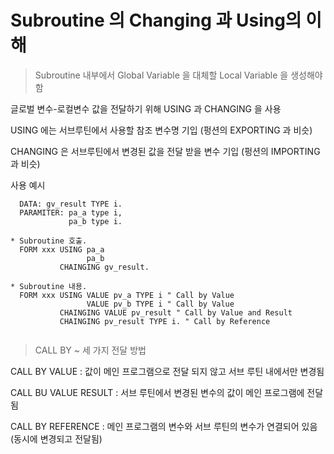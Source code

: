 # Subroutine 의 Changing 과 Using의 이해

> Subroutine 내부에서 Global Variable 을 대체할 Local Variable 을 생성해야 함

글로벌 변수-로컬변수 값을 전달하기 위해 USING 과 CHANGING 을 사용

USING 에는 서브루틴에서 사용할 참조 변수명 기입 (펑션의 EXPORTING 과 비슷)

CHANGING 은 서브루틴에서 변경된 값을 전달 받을 변수 기입 (펑션의 IMPORTING 과 비슷)

사용 예시
```abap
  DATA: gv_result TYPE i.
  PARAMITER: pa_a type i,
             pa_b type i.
             
* Subroutine 호출.
  FORM xxx USING pa_a
                 pa_b
           CHAINGING gv_result.
  
* Subroutine 내용.
  FORM xxx USING VALUE pv_a TYPE i " Call by Value
                 VALUE pv_b TYPE i " Call by Value
           CHAINGING VALUE pv_result " Call by Value and Result
           CHAINGING pv_result TYPE i. " Call by Reference
  
```
> CALL BY ~ 세 가지 전달 방법
 
 CALL BY VALUE :
 값이 메인 프로그램으로 전달 되지 않고 서브 루틴 내에서만 변경됨 
 
 CALL BU VALUE RESULT :
 서브 루틴에서 변경된 변수의 값이 메인 프로그램에 전달됨
 
 CALL BY REFERENCE :
 메인 프로그램의 변수와 서브 루틴의 변수가 연결되어 있음 (동시에 변경되고 전달됨)
 
 
